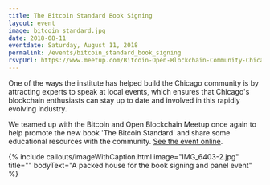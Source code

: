 ```yaml
---
title: The Bitcoin Standard Book Signing
layout: event
image: bitcoin_standard.jpg
date: 2018-08-11
eventdate: Saturday, August 11, 2018
permalink: /events/bitcoin_standard_book_signing
rsvpUrl: https://www.meetup.com/Bitcoin-Open-Blockchain-Community-Chicago/events/253210845/
---
```


One of the ways the institute has helped build the Chicago community is by attracting experts to speak at local events, which ensures that Chicago's blockchain enthusiasts can stay up to date and involved in this rapidly evolving industry.

We teamed up with the Bitcoin and Open Blockchain Meetup once again to help promote the new book 'The Bitcoin Standard' and share some educational resources with the community. <a href="https://www.meetup.com/Bitcoin-Open-Blockchain-Community-Chicago/events/253210845/" target="_blank">See the event online</a>.

{% include callouts/imageWithCaption.html
	image="IMG_6403-2.jpg"
	title=""
	bodyText="A packed house for the book signing and panel event"
%}
